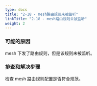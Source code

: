 ```yaml
---
type: docs
title: "2-18 - mesh路由规则未被监听"
linkTitle: "2-18 - mesh路由规则未被监听"
weight: 2
---
```


### 可能的原因

mesh 下发了路由规则，但是该规则未被监听。

### 排查和解决步骤
检查 mesh 路由规则配置是否符合规范。



